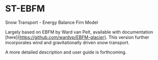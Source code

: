 # ST-EBFM
Snow Transport - Energy Balance Firn Model

Largely based on EBFM by Ward van Pelt, available with documentation [here]{https://github.com/wardvp/EBFM-glacier}. This version further incorporates wind and gravitationally driven snow transport. 

A more detailed description and user guide is forthcoming. 
